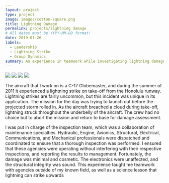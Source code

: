 ```yaml
---
layout: project
type: project
image: images/cotton-square.png
title: Lightning Damage
permalink: projects/lightning damage
# All dates must be YYYY-MM-DD format!
date: 2019-01-26
labels:
  - Leadership
  - Lightning Strike
  - Group Dynamics
summary: An experience in teamwork while investigating lightning damage on an aircraft.
---
```


<div class="ui small rounded images">
  <img class="ui image" src="../images/micromouse-robot.png">
  <img class="ui image" src="../images/micromouse-robot-2.jpg">
  <img class="ui image" src="../images/micromouse.jpg">
  <img class="ui image" src="../images/micromouse-circuit.png">
</div>


The aircraft that I work on is a C-17 Globemaster, and during the summer of 2011 it experienced a lightning strike on take-off from the Honolulu runway.  Lightning strikes are fairly uncommon, but this incident was unique in its application.  The mission for the day was trying to launch out before the projected storm rolled in.  As the aircraft breached a cloud during take-off, lightning struck throughout the underbelly of the aircraft.  The crew had no choice but to abort the mission and return to base for damage assessment.



I was put in charge of the inspection team, which was a collaboration of maintenance specialties.  Hydraulic, Engine, Avionics, Structural, Electrical, Communications, and Mechanical professionals were dispatched and coordinated to ensure that a thorough inspection was performed.  I ensured that these agencies were operating without interfering with their respective inspections, and reporting the results to management.  Fortunately, the damage was minimal and cosmetic.  The electronics were unaffected, and the structural integrity was sound.  This experience taught me teamwork with agencies outside of my known field, as well as a science lesson that lightning can strike upwards

